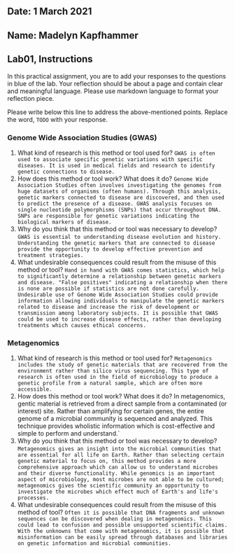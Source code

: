 ## Date: 1 March 2021

## Name: Madelyn Kapfhammer

## Lab01, Instructions

In this practical assignment, you are to add your responses to the questions in blue of the lab. Your reflection should be about a page and contain clear and meaningful language. Please use markdown language to format your reflection piece.

Please write below this line to address the above-mentioned points. Replace the word, `TODO` with your response.

### Genome Wide Association Studies (GWAS)

1. What kind of research is this method or tool used for?
   `GWAS is often used to associate specific genetic variations with specific diseases. It is used in medical fields and research to identify genetic connections to disease.`
2. How does this method or tool work? What does it do?
   `Genome Wide Association Studies often involves investigating the genomes from huge datasets of organisms (often humans). Through this analysis, genetic markers connected to disease are discovered, and then used to predict the presence of a disease. GWAS analysis focuses on single nucleotide polymorphisms (SNPs) that occur throughout DNA. SNPs are responsible for genetic variations indicating the biological markers of disease. `
3. Why do you think that this method or tool was necessary to develop?
   `GWAS is essential to understanding disease evolution and history. Understanding the genetic markers that are connected to disease provide the opportunity to develop effective prevention and treatment strategies.`
4. What undesirable consequences could result from the misuse of this method or tool? `Hand in hand with GWAS comes statistics, which help to significantly determine a relationship between genetic markers and disease. "False positives" indicating a relationship when there is none are possible if statistics are not done carefully. Undesirable use of Genome Wide Association Studies could provide information allowing individuals to manipulate the genetic markers related to disease and increase the risk of development or transmission among laboratory subjects. It is possible that GWAS could be used to increase disease effects, rather than developing treatments which causes ethical concerns.`

### Metagenomics

1. What kind of research is this method or tool used for?
   `Metagenomics includes the study of genetic materials that are recovered from the environment rather than silico virus sequencing. This type of research is often used in the field of microbiology to produce a genetic profile from a natural sample, which are often more accessible.`
2. How does this method or tool work? What does it do?
   In metagenomics, gentic material is retrieved from a direct sample from a contaminated (or interest) site. Rather than amplifying for certain genes, the entire genome of a microbial community is sequenced and analyzed. This technique provides wholistic information which is cost-effective and simple to perform and understand.`
3. Why do you think that this method or tool was necessary to develop?
   `Metagenomics gives an insight into the microbial communities that are essential for all life on Earth. Rather than selecting certain genetic material to focus on, this method provides a more comprehensive approach which can allow us to understand microbes and their diverse functionality. While genomics is an important aspect of microbiology, most microbes are not able to be cultured; metagenomics gives the scientific community an opportunity to investigate the microbes which effect much of Earth's and life's processes.`
4. What undesirable consequences could result from the misuse of this method of tool? `Often it is possible that DNA fragments and unknown sequences can be discovered when dealing in metagenomics. This could lead to confusion and possible unsupported scientific claims. With the unknowns that come with metagenomics, it is possible that misinformation can be easily spread through databases and libraries on genetic information and microbial communities. `
